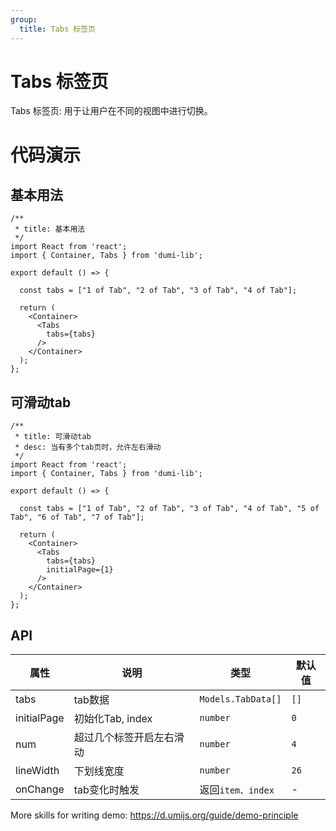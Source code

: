```yaml
---
group:
  title: Tabs 标签页
---
```


# Tabs 标签页

Tabs 标签页: 用于让用户在不同的视图中进行切换。

# 代码演示

## 基本用法

```tsx
/**
 * title: 基本用法
 */
import React from 'react';
import { Container, Tabs } from 'dumi-lib';

export default () => {

  const tabs = ["1 of Tab", "2 of Tab", "3 of Tab", "4 of Tab"];

  return (
    <Container>
      <Tabs
        tabs={tabs}
      />
    </Container>
  );
};
```

## 可滑动tab

```tsx
/**
 * title: 可滑动tab
 * desc: 当有多个tab页时，允许左右滑动
 */
import React from 'react';
import { Container, Tabs } from 'dumi-lib';

export default () => {

  const tabs = ["1 of Tab", "2 of Tab", "3 of Tab", "4 of Tab", "5 of Tab", "6 of Tab", "7 of Tab"];

  return (
    <Container>
      <Tabs
        tabs={tabs}
        initialPage={1}
      />
    </Container>
  );
};
```

## API

| 属性      | 说明                                                                        | 类型   | 默认值 |
| --------- | --------------------------------------------------------------------------- | ------ | ------ |
| tabs   | tab数据 | `Models.TabData[]` | `[]`      |
| initialPage   | 初始化Tab, index | `number` | `0`      |
| num   | 超过几个标签开启左右滑动 | `number` | `4`      |
| lineWidth   | 下划线宽度 | `number` | `26`      |
| onChange   | tab变化时触发 | 返回`item、index` | -      |


More skills for writing demo: https://d.umijs.org/guide/demo-principle
